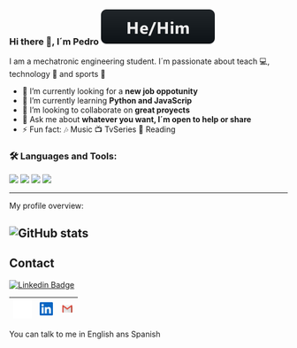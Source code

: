 ### Hi there 👋, I´m Pedro <img src="https://raw.githubusercontent.com/8bithemant/8bithemant/master/svg/pronouns/hehim.svg" >

I am a mechatronic engineering student. I´m passionate about teach 💻, technology 🤖 and sports 💪



- 🧐 I’m currently looking for a **new job oppotunity**
- 🌱 I’m currently learning **Python and JavaScrip**
- 👯 I’m looking to collaborate on **great proyects**
- 💬 Ask me about **whatever you want, I´m open to help or share**
- ⚡ Fun fact: 🎶 Music 📺 TvSeries 📖 Reading 

### 🛠️ Languages and Tools:
<img src="http://img.shields.io/badge/-Git-F1502F?style=flat&logo=git&logoColor=FFFFFF"> <img src="http://img.shields.io/badge/-Github-000000?style=flat&logo=github&logoColor=FFFFFF"> <img src="https://img.shields.io/badge/-Python-black?style=flat&logo=python&logoColor=white"> <img src="http://img.shields.io/badge/-VS%20Code-007ACC?style=flat&logo=visual%20studio%20code&logoColor=white">

---
My profile overview:

![GitHub stats](https://github-readme-stats.vercel.app/api?username=pedroomtz17&show_icons=true&hide_border=true)
---

## Contact

[![Linkedin Badge](https://img.shields.io/badge/-Pedro-blue?style=flat&logo=Linkedin&logoColor=white&link=www.linkedin.com/in/pedroo-martínez-álvarez)](www.linkedin.com/in/pedroo-martínez-álvarez)

| [<img src="https://raw.githubusercontent.com/Delta456/Delta456/master/img/github.png" alt="github logo" width="34">](https://github.com/pedroomtz17) | [<img src="https://github.com/Amchuz/Amchuz/blob/master/linkedin.jpeg" alt="linkedin logo" width="24">]([www.linkedin.com/in/pedroo-martínez-álvarez](https://www.linkedin.com/public-profile/settings?trk=d_flagship3_profile_self_view_public_profile)) |  [<img src="https://github.com/Amchuz/Amchuz/blob/master/gmail.jpeg" alt="gmail logo" width="24">](pedroomtz17@gmail.com)
|---|---|---|

You can talk to me in English ans Spanish


<!--
**pedroomtz17/pedroomtz17** is a ✨ _special_ ✨ repository because its `README.md` (this file) appears on your GitHub profile.

Here are some ideas to get you started:


-->
